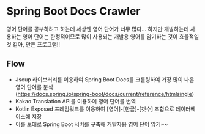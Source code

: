 # Spring Boot Docs Crawler
영어 단어를 공부하려고 하는데 세상엔 영어 단어가 너무 많다...
하지만 개발하는데 사용하는 영어 단어는 한정적이므로 많이 사용되는 개발용 영어를 암기하는 것이 효율적일 것 같아, 만든 프로그램!!

## Flow
- Jsoup 라이브러리를 이용하여 Spring Boot Docs를 크롤링하여 가장 많이 나온 영어 단어를 분석  
  (https://docs.spring.io/spring-boot/docs/current/reference/htmlsingle)
- Kakao Translation API를 이용하여 영어 단어를 번역
- Kotlin Exposed 프레임워크를 이용하여 [영어]-[한글]-[갯수] 조합으로 데이터베이스에 저장
- 이를 토대로 Spring Boot 서버를 구축해 개발자용 영어 단어 암기~~

